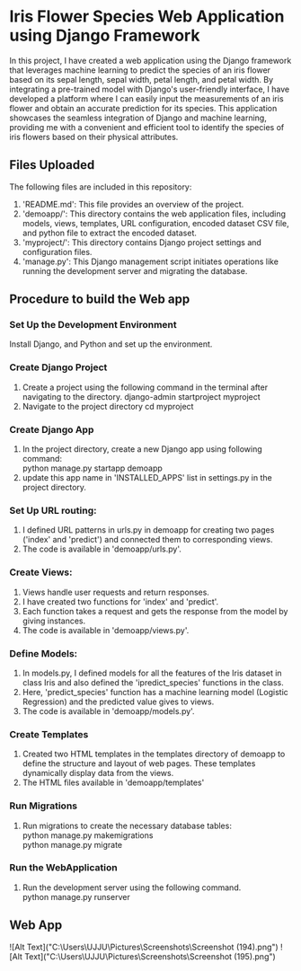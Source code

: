# Iris Flower Species Web Application using Django Framework

In this project, I have created a web application using the Django framework that leverages machine learning to predict the species of an iris flower based on its sepal length, sepal width, petal length, and petal width. By integrating a pre-trained model with Django's user-friendly interface, I have developed a platform where I can easily input the measurements of an iris flower and obtain an accurate prediction for its species. This application showcases the seamless integration of Django and machine learning, providing me with a convenient and efficient tool to identify the species of iris flowers based on their physical attributes.

## Files Uploaded
The following files are included in this repository:
1. 'README.md': This file provides an overview of the project.
2. 'demoapp/': This directory contains the web application files, including models, views, templates, URL configuration, encoded dataset CSV file, and python file to extract the encoded dataset.
3. 'myproject/': This directory contains Django project settings and configuration files.
4. 'manage.py': This Django management script initiates operations like running the development server and migrating the database.

## Procedure to build the Web app
### Set Up the Development Environment
   Install Django, and Python and set up the environment.
### Create Django Project
1. Create a project using the following command in the terminal after navigating to the directory. 
django-admin startproject myproject
2. Navigate to the project directory
cd myproject
### Create Django App
1. In the project directory, create a new Django app using following command:<br>
python manage.py startapp demoapp
2. update this app name in 'INSTALLED_APPS' list in settings.py in the project directory.
### Set Up URL routing:
1. I defined URL patterns in urls.py in demoapp for creating two pages ('index' and 'predict') and connected them to corresponding views.
2. The code is available in 'demoapp/urls.py'.
### Create Views:
1. Views handle user requests and return responses.
2. I have created two functions for 'index' and 'predict'.
3. Each function takes a request and gets the response from the model by giving instances.
4. The code is available in 'demoapp/views.py'.
### Define Models:
1. In models.py, I defined models for all the features of the Iris dataset in class Iris and also defined the 'ipredict_species' functions in the class.
2. Here, 'predict_species' function has a machine learning model (Logistic Regression) and the predicted value gives to views.
3. The code is available in 'demoapp/models.py'.
### Create Templates
1. Created two HTML templates in the templates directory of demoapp to define the structure and layout of web pages. These templates dynamically display data from the views.
2. The HTML files available in 'demoapp/templates'
### Run Migrations
1. Run migrations to create the necessary database tables: <br>
python manage.py makemigrations<br>
python manage.py migrate
### Run the WebApplication
1. Run the development server using the following command.<br>
python manage.py runserver

## Web App
![Alt Text]("C:\Users\UJJU\Pictures\Screenshots\Screenshot (194).png")
![Alt Text]("C:\Users\UJJU\Pictures\Screenshots\Screenshot (195).png")




